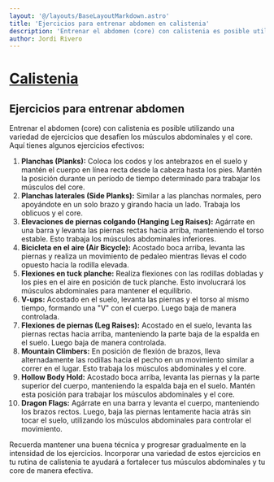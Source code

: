 ```yaml
---
layout: '@/layouts/BaseLayoutMarkdown.astro'
title: 'Ejercicios para entrenar abdomen en calistenia'
description: 'Entrenar el abdomen (core) con calistenia es posible utilizando una variedad de ejercicios que desafíen los músculos abdominales y el core'
author: Jordi Rivero
---
```


# [Calistenia](/calistenia/)

## Ejercicios para entrenar abdomen

Entrenar el abdomen (core) con calistenia es posible utilizando una variedad de ejercicios que desafíen los músculos abdominales y el core. Aquí tienes algunos ejercicios efectivos:

1. **Planchas (Planks):** Coloca los codos y los antebrazos en el suelo y mantén el cuerpo en línea recta desde la cabeza hasta los pies. Mantén la posición durante un período de tiempo determinado para trabajar los músculos del core.
2. **Planchas laterales (Side Planks):** Similar a las planchas normales, pero apoyándote en un solo brazo y girando hacia un lado. Trabaja los oblicuos y el core.
3. **Elevaciones de piernas colgando (Hanging Leg Raises):** Agárrate en una barra y levanta las piernas rectas hacia arriba, manteniendo el torso estable. Esto trabaja los músculos abdominales inferiores.
4. **Bicicleta en el aire (Air Bicycle):** Acostado boca arriba, levanta las piernas y realiza un movimiento de pedaleo mientras llevas el codo opuesto hacia la rodilla elevada.
5. **Flexiones en tuck planche:** Realiza flexiones con las rodillas dobladas y los pies en el aire en posición de tuck planche. Esto involucrará los músculos abdominales para mantener el equilibrio.
6. **V-ups:** Acostado en el suelo, levanta las piernas y el torso al mismo tiempo, formando una "V" con el cuerpo. Luego baja de manera controlada.
7. **Flexiones de piernas (Leg Raises):** Acostado en el suelo, levanta las piernas rectas hacia arriba, manteniendo la parte baja de la espalda en el suelo. Luego baja de manera controlada.
8. **Mountain Climbers:** En posición de flexión de brazos, lleva alternadamente las rodillas hacia el pecho en un movimiento similar a correr en el lugar. Esto trabaja los músculos abdominales y el core.
9. **Hollow Body Hold:** Acostado boca arriba, levanta las piernas y la parte superior del cuerpo, manteniendo la espalda baja en el suelo. Mantén esta posición para trabajar los músculos abdominales y el core.
10. **Dragon Flags:** Agárrate en una barra y levanta el cuerpo, manteniendo los brazos rectos. Luego, baja las piernas lentamente hacia atrás sin tocar el suelo, utilizando los músculos abdominales para controlar el movimiento.

Recuerda mantener una buena técnica y progresar gradualmente en la intensidad de los ejercicios. Incorporar una variedad de estos ejercicios en tu rutina de calistenia te ayudará a fortalecer tus músculos abdominales y tu core de manera efectiva.
